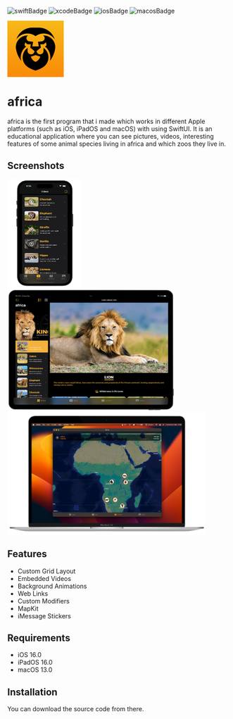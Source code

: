 ![swiftBadge](https://img.shields.io/badge/Swift-FA7343?style=for-the-badge&logo=swift&logoColor=white)
![xcodeBadge](https://img.shields.io/badge/Xcode-007ACC?style=for-the-badge&logo=Xcode&logoColor=white)
![iosBadge](https://img.shields.io/badge/iOS-000000?style=for-the-badge&logo=ios&logoColor=white)
![macosBadge](https://img.shields.io/badge/mac%20os-000000?style=for-the-badge&logo=apple&logoColor=white)

<a href="url"><img src="https://raw.githubusercontent.com/dejkoveci/africa/main/Screenshots/icon.png" align="center" height="128" width="128" ></a>
# africa

africa is the first program that i made which works in different Apple platforms (such as iOS, iPadOS and macOS) with using SwiftUI. It is an educational application where you can see pictures, videos, interesting features of some animal species living in africa and which zoos they live in.

## Screenshots

<a href="url"><img src="https://raw.githubusercontent.com/dejkoveci/africa/main/Screenshots/iphone14Pro.png" align="center" height="250" width="170" ></a>
<a href="url"><img src="https://raw.githubusercontent.com/dejkoveci/africa/main/Screenshots/ipadPro.png" align="center" height="280" width="380" ></a>
<a href="url"><img src="https://raw.githubusercontent.com/dejkoveci/africa/main/Screenshots/macbook.png" align="center" height="280" width="450" ></a>

## Features

- Custom Grid Layout
- Embedded Videos
- Background Animations
- Web Links
- Custom Modifiers
- MapKit
- iMessage Stickers




## Requirements

- iOS 16.0
- iPadOS 16.0
- macOS 13.0
## Installation

You can download the source code from there.
    
